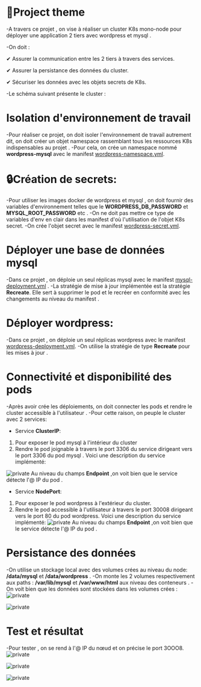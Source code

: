 #  🧾Project theme
-A travers ce projet , on vise à réaliser un cluster K8s mono-node pour déployer une application 2 tiers avec wordpress et mysql .

-On doit :

✔ Assurer la communication entre les 2 tiers à travers des services.

 ✔ Assurer la persistance des données du cluster.
 
 ✔ Sécuriser les données avec les objets secrets de K8s.

-Le schéma suivant présente le cluster :

# Isolation d'environnement de travail
-Pour réaliser ce projet, on doit isoler l'environnement de travail autrement dit, on doit créer un objet namespace rassemblant tous les ressources K8s indispensables au projet .
-Pour cela, on crée un namespace nommé **wordpress-mysql** avec le manifest [wordpress-namespace.yml](https://github.com/ImaneKABKAB/formation-eazytraining-devops-Kubernetes/blob/main/mini-project/wordpress-namespace.yml).
# 🔒Création de secrets:
-Pour utiliser les images docker de wordpress et mysql , on doit fournir des variables d'environnement telles que le **WORDPRESS_DB_PASSWORD** et **MYSQL_ROOT_PASSWORD** etc .
-On ne doit pas mettre ce type de variables d'env en clair dans les manifest d'où l'utilisation de l'objet K8s secret.
-On crée l'objet secret avec le manifest [wordpress-secret.yml](https://github.com/ImaneKABKAB/formation-eazytraining-devops-Kubernetes/blob/main/mini-project/wordpress-secret.yml).
# Déployer une base de données mysql
-Dans ce projet , on déploie un seul réplicas mysql  avec le manifest [mysql-deployment.yml](https://github.com/ImaneKABKAB/formation-eazytraining-devops-Kubernetes/blob/main/mini-project/mysql-deployment.yml) .
-La stratégie de mise à jour implémentée est la stratégie **Recreate**.
  Elle sert à supprimer le pod et le recréer en conformité avec les changements au niveau du manifest .
# Déployer wordpress:
-Dans ce projet , on déploie un seul réplicas wordpress  avec le manifest [wordpress-deployment.yml](https://github.com/ImaneKABKAB/formation-eazytraining-devops-Kubernetes/blob/main/mini-project/wordpress-deployment.yml).
-On utilise la stratégie  de type **Recreate** pour les mises à jour .
# Connectivité et disponibilité des pods
-Après avoir crée les déploiements, on doit connecter les pods et rendre le cluster accessible à l'utilisateur .
-Pour cette raison, on peuple le cluster avec 2 services:
 - Service **ClusterIP**: 
   
 1. Pour exposer le pod mysql à l'intérieur du cluster 
 2. Rendre le pod joignable à travers le port 3306 du service dirigeant vers le port 3306 du pod mysql .
 Voici une description du service implémenté:
 
![private](https://github.com/ImaneKABKAB/formation-eazytraining-devops-Kubernetes/blob/main/mini-project/image/word9.png)
 Au niveau du champs **Endpoint** ,on voit bien que le service détecte l'@ IP du pod .
 - Service **NodePort**:
  1. Pour exposer le pod wordpress à l'extérieur du cluster.
  2. Rendre le pod accessible à l'utilisateur à travers le port 30008 dirigeant vers le port 80 du pod wordpress.
Voici une description du service implémenté:
 ![private](https://github.com/ImaneKABKAB/formation-eazytraining-devops-Kubernetes/blob/main/mini-project/image/word8.png)
Au niveau du champs **Endpoint** ,on voit bien que le service détecte l'@ IP du pod .


# Persistance des données
-On utilise un stockage local avec des volumes crées au niveau du node: **/data/mysql** et **/data/wordpress** .
-On monte les 2 volumes respectivement aux paths : **/var/lib/mysql** et **/var/www/html** aux niveau des conteneurs .
-On voit bien que les données sont stockées dans les volumes crées :
![private](https://github.com/ImaneKABKAB/formation-eazytraining-devops-Kubernetes/blob/main/mini-project/image/word10.png)

![private](https://github.com/ImaneKABKAB/formation-eazytraining-devops-Kubernetes/blob/main/mini-project/image/word11.png)



#  Test et résultat
-Pour tester , on se rend à l'@ IP du nœud et on précise le port 3OOO8.
![private](https://github.com/ImaneKABKAB/formation-eazytraining-devops-Kubernetes/blob/main/mini-project/image/word1.PNG)

![private](https://github.com/ImaneKABKAB/formation-eazytraining-devops-Kubernetes/blob/main/mini-project/image/word3.PNG)

![private](https://github.com/ImaneKABKAB/formation-eazytraining-devops-Kubernetes/blob/main/mini-project/image/word5.PNG)
